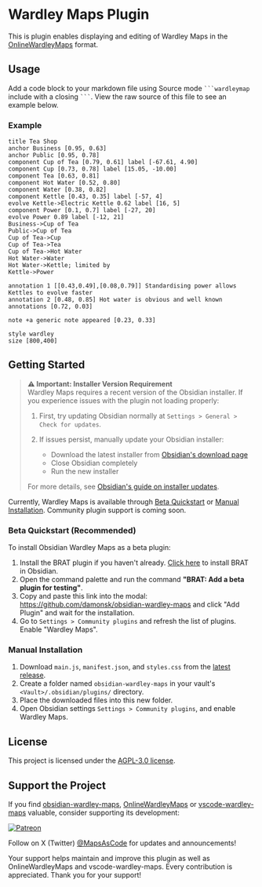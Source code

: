 # Wardley Maps Plugin

This is plugin enables displaying and editing of Wardley Maps in the [OnlineWardleyMaps](https://onlinewardleymaps.com) format.

## Usage

Add a code block to your markdown file using Source mode ` ```wardleymap ` include with a closing ` ``` `.  View the raw source of this file to see an example below.

### Example

```wardleymap
title Tea Shop
anchor Business [0.95, 0.63]
anchor Public [0.95, 0.78]
component Cup of Tea [0.79, 0.61] label [-67.61, 4.90]
component Cup [0.73, 0.78] label [15.05, -10.00]
component Tea [0.63, 0.81]
component Hot Water [0.52, 0.80]
component Water [0.38, 0.82]
component Kettle [0.43, 0.35] label [-57, 4]
evolve Kettle->Electric Kettle 0.62 label [16, 5]
component Power [0.1, 0.7] label [-27, 20]
evolve Power 0.89 label [-12, 21]
Business->Cup of Tea
Public->Cup of Tea
Cup of Tea->Cup
Cup of Tea->Tea
Cup of Tea->Hot Water
Hot Water->Water
Hot Water->Kettle; limited by 
Kettle->Power

annotation 1 [[0.43,0.49],[0.08,0.79]] Standardising power allows Kettles to evolve faster
annotation 2 [0.48, 0.85] Hot water is obvious and well known
annotations [0.72, 0.03]

note +a generic note appeared [0.23, 0.33]

style wardley
size [800,400]
```

## Getting Started

> **⚠️ Important: Installer Version Requirement**  
> Wardley Maps requires a recent version of the Obsidian installer. If you experience issues with the plugin not loading properly:
> 
> 1. First, try updating Obsidian normally at `Settings > General > Check for updates`.
> 
> 2. If issues persist, manually update your Obsidian installer:
>    - Download the latest installer from [Obsidian's download page](https://obsidian.md/download)
>    - Close Obsidian completely
>    - Run the new installer
> 
> For more details, see [Obsidian's guide on installer updates](https://help.obsidian.md/Getting+started/Update+Obsidian#Installer+updates).

Currently, Wardley Maps is available through [Beta Quickstart](#beta-quickstart-recommended) or [Manual Installation](#manual-installation). Community plugin support is coming soon.

### Beta Quickstart (Recommended)

To install Obsidian Wardley Maps as a beta plugin:

1. Install the BRAT plugin if you haven't already. [Click here](obsidian://show-plugin?id=obsidian42-brat) to install BRAT in Obsidian.
2. Open the command palette and run the command **"BRAT: Add a beta plugin for testing"**.
3. Copy and paste this link into the modal: https://github.com/damonsk/obsidian-wardley-maps and click "Add Plugin" and wait for the installation.
4. Go to `Settings > Community plugins` and refresh the list of plugins. Enable "Wardley Maps".

### Manual Installation

1. Download `main.js`, `manifest.json`, and `styles.css` from the [latest release](https://github.com/damonsk/obsidian-wardley-maps/releases/latest).
2. Create a folder named `obsidian-wardley-maps` in your vault's `<Vault>/.obsidian/plugins/` directory.
3. Place the downloaded files into this new folder.
4. Open Obsidian settings `Settings > Community plugins`, and enable Wardley Maps.

## License

This project is licensed under the [AGPL-3.0 license](LICENSE).

## Support the Project

If you find [obsidian-wardley-maps](https://github.com/damonsk/obsidian-wardley-maps), [OnlineWardleyMaps](https://github.com/damonsk/onlinewardleymaps) or [vscode-wardley-maps](https://github.com/damonsk/vscode-wardley-maps) valuable, consider supporting its development:

[![Patreon](https://c5.patreon.com/external/logo/become_a_patron_button.png)](https://www.patreon.com/mapsascode/overview)

Follow on X (Twitter) [@MapsAsCode](https://x.com/mapsascode) for updates and announcements!

Your support helps maintain and improve this plugin as well as OnlineWardleyMaps and vscode-wardley-maps. Every contribution is appreciated. Thank you for your support!